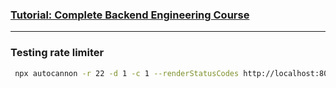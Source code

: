 ### [Tutorial: Complete Backend Engineering Course](https://www.youtube.com/watch?v=h3fqD6IprIA&list=PLYEESps429vrFV0yiN_MCaDPhnYb0qRxK&index=6)

---

### Testing rate limiter

```bash
 npx autocannon -r 22 -d 1 -c 1 --renderStatusCodes http://localhost:8080/v1/health
```
